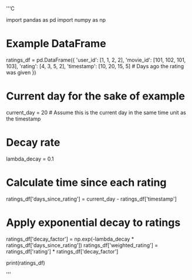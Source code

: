 

'''C

import pandas as pd
import numpy as np

# Example DataFrame
ratings_df = pd.DataFrame({
    'user_id': [1, 1, 2, 2],
    'movie_id': [101, 102, 101, 103],
    'rating': [4, 3, 5, 2],
    'timestamp': [10, 20, 15, 5]  # Days ago the rating was given
})

# Current day for the sake of example
current_day = 20  # Assume this is the current day in the same time unit as the timestamp

# Decay rate
lambda_decay = 0.1

# Calculate time since each rating
ratings_df['days_since_rating'] = current_day - ratings_df['timestamp']

# Apply exponential decay to ratings
ratings_df['decay_factor'] = np.exp(-lambda_decay * ratings_df['days_since_rating'])
ratings_df['weighted_rating'] = ratings_df['rating'] * ratings_df['decay_factor']

print(ratings_df)

'''
